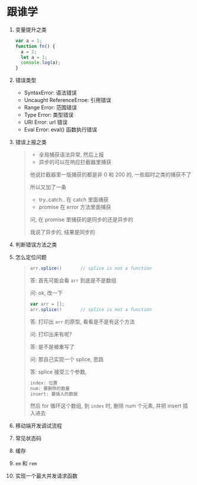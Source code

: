 # 跟谁学

1. 变量提升之类

   ```js
   var a = 1;
   function fn() {
     a = 2;
     let a = 1;
     console.log(a);
   }
   ```

2. 错误类型

   + SyntaxError: 语法错误
   + Uncaught ReferenceErroe: 引用错误
   + Range Error: 范围错误
   + Type Error: 类型错误
   + URI Error: url 错误
   + Eval Error: eval() 函数执行错误

3. 错误上报之类

   > + 全局捕获语法异常, 然后上报
   > + 异步的可以在响应拦截器里捕获
   >
   > 他说拦截器里一版捕获的都是非 0 和 200 的, 一些超时之类的捕获不了
   >
   > 所以又加了一条
   >
   > + try..catch.. 在 catch 里面捕获
   > + promise 在 error 方法里面捕获
   >
   > 问, 在 promise 里捕获的是同步的还是异步的
   >
   > 我说了异步的, 结果是同步的

4. 判断错误方法之类

5. 怎么定位问题

   > ```js
   > arr.splice()		// splice is not a function
   > ```
   >
   > 答: 首先可能会看 `arr` 到底是不是数组
   >
   > 问: ok, 改一下
   >
   > ```js
   > var arr = [];
   > arr.splice()		// splice is not a function
   > ```
   >
   > 答: 打印出 `arr` 的原型, 看看是不是有这个方法
   >
   > 问: 打印出来有呢?
   >
   > 答: 是不是被重写了
   >
   > 问: 那自己实现一个 splice, 思路
   >
   > 答: splice 接受三个参数, 
   >
   > ```js
   > index: 位置
   > num: 要删除的数量
   > insert: 要插入的数据
   > ```
   >
   > 然后 for 循环这个数组, 到 `index` 时, 删除 num 个元素, 并把 insert 插入进去

6. 移动端开发调试流程

7. 常见状态码

8. 缓存

9. `em` 和 `rem`

10. 实现一个最大并发请求函数

